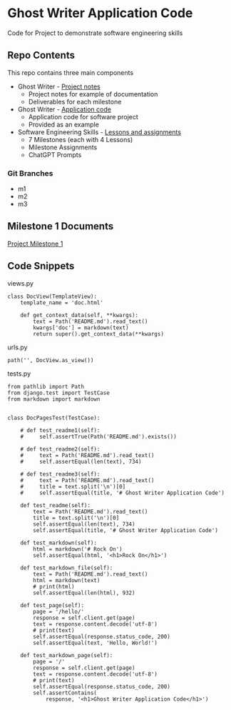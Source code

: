 # Ghost Writer Application Code

Code for Project to demonstrate software engineering skills

## Repo Contents

This repo contains three main components

* Ghost Writer - [Project notes](../Documents/README.md)
    * Project notes for example of documentation
    * Deliverables for each milestone
* Ghost Writer - [Application code](../Application/README.md)
    * Application code for software project
    * Provided as an example
* Software Engineering Skills - [Lessons and assignments](../SoftwareEngineering/README.md)
    * 7 Milestones (each with 4 Lessons)
    * Milestone Assignments
    * ChatGPT Prompts

### Git Branches
* m1
* m2
* m3

## Milestone 1 Documents

[Project Milestone 1](../Documents/Milestone-1/Index.md)


## Code Snippets

views.py

    class DocView(TemplateView):
        template_name = 'doc.html'

        def get_context_data(self, **kwargs):
            text = Path('README.md').read_text()
            kwargs['doc'] = markdown(text)
            return super().get_context_data(**kwargs)

urls.py

    path('', DocView.as_view())

tests.py

    from pathlib import Path
    from django.test import TestCase
    from markdown import markdown


    class DocPagesTest(TestCase):

        # def test_readme1(self):
        #     self.assertTrue(Path('README.md').exists())

        # def test_readme2(self):
        #     text = Path('README.md').read_text()
        #     self.assertEqual(len(text), 734)

        # def test_readme3(self):
        #     text = Path('README.md').read_text()
        #     title = text.split('\n')[0]
        #     self.assertEqual(title, '# Ghost Writer Application Code')

        def test_readme(self):
            text = Path('README.md').read_text()
            title = text.split('\n')[0]
            self.assertEqual(len(text), 734)
            self.assertEqual(title, '# Ghost Writer Application Code')

        def test_markdown(self):
            html = markdown('# Rock On')
            self.assertEqual(html, '<h1>Rock On</h1>')

        def test_markdown_file(self):
            text = Path('README.md').read_text()
            html = markdown(text)
            # print(html)
            self.assertEqual(len(html), 932)

        def test_page(self):
            page = '/hello/'
            response = self.client.get(page)
            text = response.content.decode('utf-8')
            # print(text)
            self.assertEqual(response.status_code, 200)
            self.assertEqual(text, 'Hello, World!')

        def test_markdown_page(self):
            page = '/'
            response = self.client.get(page)
            text = response.content.decode('utf-8')
            # print(text)
            self.assertEqual(response.status_code, 200)
            self.assertContains(
                response, '<h1>Ghost Writer Application Code</h1>')
